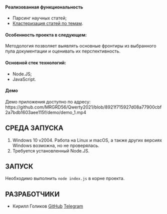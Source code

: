 <h4>Реализованная функциональность</h4>
<ul>
    <li>Парсинг научных статей;</li>
    <li><a href="https://github.com/MRGRD56/Qwerty2021">Кластеризация статей по темам</a>.</li>
</ul> 
<h4>Особенность проекта в следующем:</h4>
Методология позволяет выявлять основные фронтиры из выбранного пула документации и оценивать их перспективность.
<h4>Основной стек технологий:</h4>
<ul>
    <li>Node.JS;</li>
    <li>JavaScript.</li>
 </ul>
<h4>Демо</h4>
<p>Демо приложения доступно по адресу: https://github.com/MRGRD56/Qwerty2021/blob/8921f715927d08a77900cbf2a7bdb1603aee115f/demo/demo_1.mp4 </p>

СРЕДА ЗАПУСКА
------------
1) Windows 10 v2004. Работа на Linux и macOS, а также других версиях Windows возможна, но не проверялась.
2) Требуется установленный Node.JS.

ЗАПУСК
------------
Необходимо выполнить `node index.js` в корне проекта.

РАЗРАБОТЧИКИ
------------
<ul>
    <li>Кирилл Голиков <a href="https://github.com/MRGRD56">GitHub</a> <a href="https://telegram.me/mrgrd56">Telegram</a></li>
</ul>
